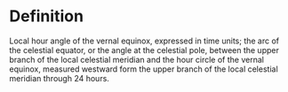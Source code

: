 # Definition

Local hour angle of the vernal equinox, expressed in time units; the arc
of the celestial equator, or the angle at the celestial pole, between
the upper branch of the local celestial meridian and the hour circle of
the vernal equinox, measured westward form the upper branch of the local
celestial meridian through 24 hours.
